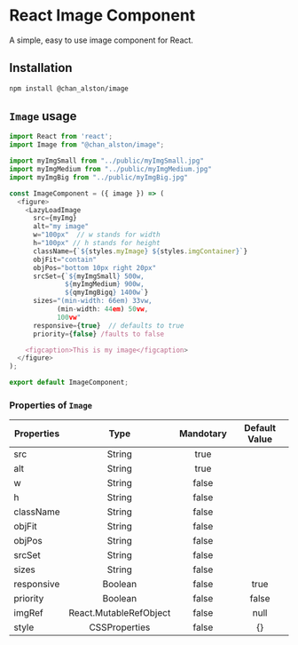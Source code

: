 # React Image Component

A simple, easy to use image component for React.

## Installation

  ```bash
  npm install @chan_alston/image
  ```

## `Image` usage

```javascript
import React from 'react';
import Image from "@chan_alston/image";

import myImgSmall from "../public/myImgSmall.jpg"
import myImgMedium from "../public/myImgMedium.jpg"
import myImgBig from "../public/myImgBig.jpg"

const ImageComponent = ({ image }) => (
  <figure>
    <LazyLoadImage
      src={myImg} 
      alt="my image"
      w="100px"  // w stands for width
      h="100px" // h stands for height
      className={`${styles.myImage} ${styles.imgContainer}`}
      objFit="contain"
      objPos="bottom 10px right 20px"
      srcSet={`${myImgSmall} 500w,
              ${myImgMedium} 900w,
              ${qmyImgBigq} 1400w`}
      sizes="(min-width: 66em) 33vw,
            (min-width: 44em) 50vw,
            100vw"
      responsive={true}  // defaults to true
      priority={false} /faults to false

    <figcaption>This is my image</figcaption>
  </figure>
);

export default ImageComponent;
```

### Properties of `Image`

| Properties  | Type                   | Mandotary | Default Value |
|-------------|:----------------------:|:---------:|:-------------:|
| src         | String                 | true      |               |
| alt         | String                 | true      |               |
| w           | String                 | false     |               |
| h           | String                 | false     |               |
| className   | String                 | false     |               |
| objFit      | String                 | false     |               |
| objPos      | String                 | false     |               |
| srcSet      | String                 | false     |               |
| sizes       | String                 | false     |               |
| responsive  | Boolean                | false     | true          |
| priority    | Boolean                | false     | false         |
| imgRef      | React.MutableRefObject | false     | null          |
| style       | CSSProperties          | false     | {}            |
